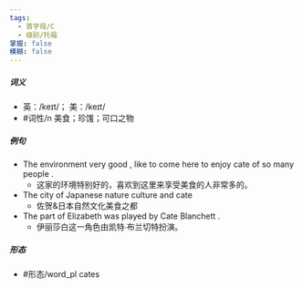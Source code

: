 ```yaml
---
tags:
  - 首字母/C
  - 级别/托福
掌握: false
模糊: false
---
```

##### 词义
- 英：/keɪt/； 美：/keɪt/
- #词性/n  美食；珍馐；可口之物
##### 例句
- The environment very good , like to come here to enjoy cate of so many people .
	- 这家的环境特别好的，喜欢到这里来享受美食的人非常多的。
- The city of Japanese nature culture and cate
	- 佐贺&日本自然文化美食之都
- The part of Elizabeth was played by Cate Blanchett .
	- 伊丽莎白这一角色由凯特∙布兰切特扮演。
##### 形态
- #形态/word_pl cates
